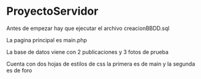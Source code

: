 # ProyectoServidor

Antes de empezar hay que ejecutar el archivo creacionBBDD.sql

La pagina principal es main.php

La base de datos viene con 2 publicaciones y 3 fotos de prueba

Cuenta con dos hojas de estilos de css la primera es de main y la segunda es de foro